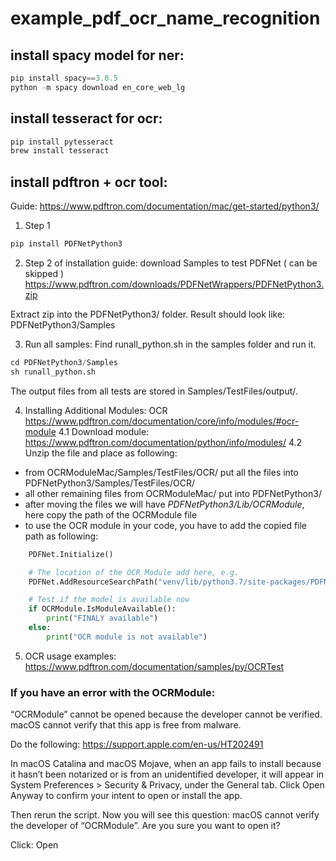 # example_pdf_ocr_name_recognition

## install spacy model for ner:
```python
pip install spacy==3.0.5
python -m spacy download en_core_web_lg
```

## install tesseract for ocr:
```python
pip install pytesseract
brew install tesseract
```


## install pdftron + ocr tool:
Guide: https://www.pdftron.com/documentation/mac/get-started/python3/

1. Step 1
```python
pip install PDFNetPython3
```
2. Step 2 of installation guide: download Samples to test PDFNet ( can be skipped )
https://www.pdftron.com/downloads/PDFNetWrappers/PDFNetPython3.zip

Extract zip into the PDFNetPython3/ folder. Result should look like: PDFNetPython3/Samples

3. Run all samples: Find runall_python.sh in the samples folder and run it.
```python
cd PDFNetPython3/Samples
sh runall_python.sh
```

The output files from all tests are stored in Samples/TestFiles/output/.

4. Installing Additional Modules: OCR
https://www.pdftron.com/documentation/core/info/modules/#ocr-module
4.1 Download module: https://www.pdftron.com/documentation/python/info/modules/
4.2 Unzip the file and place as following:
- from OCRModuleMac/Samples/TestFiles/OCR/ put all the files into PDFNetPython3/Samples/TestFiles/OCR/
- all other remaining files from OCRModuleMac/ put into PDFNetPython3/
- after moving the files we will have *PDFNetPython3/Lib/OCRModule*, here copy the path of the OCRModule file
- to use the OCR module in your code, you have to add the copied file path as following:
```python
	PDFNet.Initialize()

    # The location of the OCR Module add here, e.g.
    PDFNet.AddResourceSearchPath("venv/lib/python3.7/site-packages/PDFNetPython3/Lib/")

	# Test if the model is available now
    if OCRModule.IsModuleAvailable():
        print("FINALY available")
    else:
        print("OCR module is not available")
```

5. OCR usage examples: https://www.pdftron.com/documentation/samples/py/OCRTest

### If you have an error with the OCRModule:

“OCRModule” cannot be opened because the developer cannot be verified.
macOS cannot verify that this app is free from malware.

Do the following:
https://support.apple.com/en-us/HT202491

In macOS Catalina and macOS Mojave, when an app fails to install because it hasn’t been notarized
or is from an unidentified developer, it will appear in System Preferences > Security & Privacy,
under the General tab. Click Open Anyway to confirm your intent to open or install the app.

Then rerun the script. Now you will see this question:
macOS cannot verify the developer of “OCRModule”. Are you sure you want to open it?

Click: Open